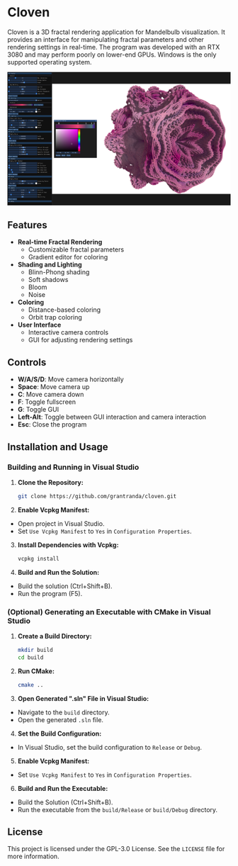 # Cloven

Cloven is a 3D fractal rendering application for Mandelbulb visualization. It provides an interface for manipulating fractal parameters and other rendering settings in real-time. The program was developed with an RTX 3080 and may perform poorly on lower-end GPUs. Windows is the only supported operating system.

![Cloven](screenshots/main_view.png)

## Features

- **Real-time Fractal Rendering**
  - Customizable fractal parameters
  - Gradient editor for coloring
- **Shading and Lighting**
  - Blinn-Phong shading
  - Soft shadows
  - Bloom
  - Noise
- **Coloring**
  - Distance-based coloring
  - Orbit trap coloring
- **User Interface**
  - Interactive camera controls
  - GUI for adjusting rendering settings

## Controls

- **W/A/S/D**: Move camera horizontally
- **Space**: Move camera up
- **C**: Move camera down
- **F**: Toggle fullscreen
- **G**: Toggle GUI
- **Left-Alt**: Toggle between GUI interaction and camera interaction
- **Esc**: Close the program

## Installation and Usage

### Building and Running in Visual Studio

1. **Clone the Repository:**
   ```sh
   git clone https://github.com/grantranda/cloven.git
   ```
2. **Enable Vcpkg Manifest:**

- Open project in Visual Studio.
- Set `Use Vcpkg Manifest` to `Yes` in `Configuration Properties`.

3. **Install Dependencies with Vcpkg:**
   ```sh
   vcpkg install
   ```

4. **Build and Run the Solution:**

- Build the solution (Ctrl+Shift+B).
- Run the program (F5).

### (Optional) Generating an Executable with CMake in Visual Studio

1. **Create a Build Directory:**
   ```sh
   mkdir build
   cd build
   ```

2. **Run CMake:**
   ```sh
   cmake ..
   ```

3. **Open Generated ".sln" File in Visual Studio:**

- Navigate to the `build` directory.
- Open the generated `.sln` file.

4. **Set the Build Configuration:**

- In Visual Studio, set the build configuration to `Release` or `Debug`.

5. **Enable Vcpkg Manifest:**

- Set `Use Vcpkg Manifest` to `Yes` in `Configuration Properties`.

6. **Build and Run the Executable:**

- Build the Solution (Ctrl+Shift+B).
- Run the executable from the `build/Release` or `build/Debug` directory.

## License

This project is licensed under the GPL-3.0 License. See the `LICENSE` file for more information.

